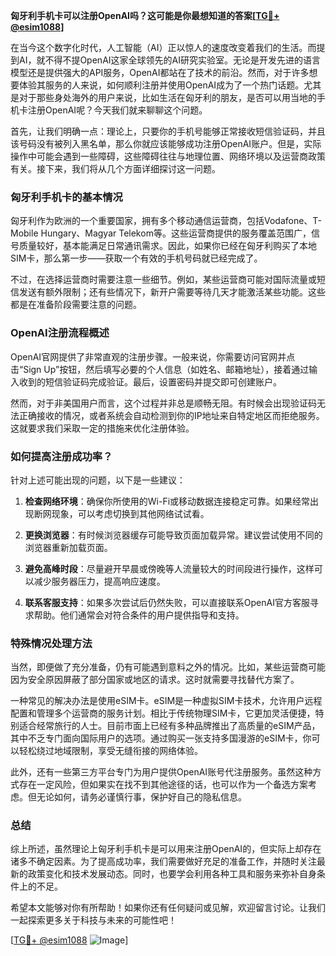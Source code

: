 **匈牙利手机卡可以注册OpenAI吗？这可能是你最想知道的答案[[TG💪+ @esim1088](https://t.me/s/esim1088)]**

在当今这个数字化时代，人工智能（AI）正以惊人的速度改变着我们的生活。而提到AI，就不得不提OpenAI这家全球领先的AI研究实验室。无论是开发先进的语言模型还是提供强大的API服务，OpenAI都站在了技术的前沿。然而，对于许多想要体验其服务的人来说，如何顺利注册并使用OpenAI成为了一个热门话题。尤其是对于那些身处海外的用户来说，比如生活在匈牙利的朋友，是否可以用当地的手机卡注册OpenAI呢？今天我们就来聊聊这个问题。

首先，让我们明确一点：理论上，只要你的手机号能够正常接收短信验证码，并且该号码没有被列入黑名单，那么你就应该能够成功注册OpenAI账户。但是，实际操作中可能会遇到一些障碍，这些障碍往往与地理位置、网络环境以及运营商政策有关。接下来，我们将从几个方面详细探讨这一问题。

### 匈牙利手机卡的基本情况

匈牙利作为欧洲的一个重要国家，拥有多个移动通信运营商，包括Vodafone、T-Mobile Hungary、Magyar Telekom等。这些运营商提供的服务覆盖范围广，信号质量较好，基本能满足日常通讯需求。因此，如果你已经在匈牙利购买了本地SIM卡，那么第一步——获取一个有效的手机号码就已经完成了。

不过，在选择运营商时需要注意一些细节。例如，某些运营商可能对国际流量或短信发送有额外限制；还有些情况下，新开户需要等待几天才能激活某些功能。这些都是在准备阶段需要注意的问题。

### OpenAI注册流程概述

OpenAI官网提供了非常直观的注册步骤。一般来说，你需要访问官网并点击“Sign Up”按钮，然后填写必要的个人信息（如姓名、邮箱地址），接着通过输入收到的短信验证码完成验证。最后，设置密码并提交即可创建账户。

然而，对于非美国用户而言，这个过程并非总是顺畅无阻。有时候会出现验证码无法正确接收的情况，或者系统会自动检测到你的IP地址来自特定地区而拒绝服务。这就要求我们采取一定的措施来优化注册体验。

### 如何提高注册成功率？

针对上述可能出现的问题，以下是一些建议：

1. **检查网络环境**：确保你所使用的Wi-Fi或移动数据连接稳定可靠。如果经常出现断网现象，可以考虑切换到其他网络试试看。
   
2. **更换浏览器**：有时候浏览器缓存可能导致页面加载异常。建议尝试使用不同的浏览器重新加载页面。
   
3. **避免高峰时段**：尽量避开早晨或傍晚等人流量较大的时间段进行操作，这样可以减少服务器压力，提高响应速度。
   
4. **联系客服支持**：如果多次尝试后仍然失败，可以直接联系OpenAI官方客服寻求帮助。他们通常会对符合条件的用户提供指导和支持。

### 特殊情况处理方法

当然，即便做了充分准备，仍有可能遇到意料之外的情况。比如，某些运营商可能因为安全原因屏蔽了部分国家或地区的请求。这时就需要寻找替代方案了。

一种常见的解决办法是使用eSIM卡。eSIM是一种虚拟SIM卡技术，允许用户远程配置和管理多个运营商的服务计划。相比于传统物理SIM卡，它更加灵活便捷，特别适合经常旅行的人士。目前市面上已经有多种品牌推出了高质量的eSIM产品，其中不乏专门面向国际用户的选项。通过购买一张支持多国漫游的eSIM卡，你可以轻松绕过地域限制，享受无缝衔接的网络体验。

此外，还有一些第三方平台专门为用户提供OpenAI账号代注册服务。虽然这种方式存在一定风险，但如果实在找不到其他途径的话，也可以作为一个备选方案考虑。但无论如何，请务必谨慎行事，保护好自己的隐私信息。

### 总结

综上所述，虽然理论上匈牙利手机卡是可以用来注册OpenAI的，但实际上却存在诸多不确定因素。为了提高成功率，我们需要做好充足的准备工作，并随时关注最新的政策变化和技术发展动态。同时，也要学会利用各种工具和服务来弥补自身条件上的不足。

希望本文能够对你有所帮助！如果你还有任何疑问或见解，欢迎留言讨论。让我们一起探索更多关于科技与未来的可能性吧！

[[TG💪+ @esim1088](https://t.me/s/esim1088) ![Image](https://i.postimg.cc/4NQfJmqS/Snipaste-2025-05-13-00-14-12.png)]